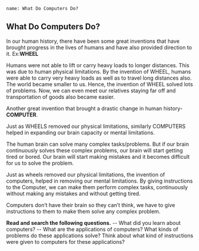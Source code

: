 ```ngMeta
name: What Do Computers Do?
```
## What Do Computers Do?
In our human history, there have been some great inventions that have brought progress in the lives of humans and have also provided direction to it. Ex:**WHEEL**

Humans were not able to lift or carry heavy loads to longer distances. This was due to human physical limitations.
By the invention of WHEEL, humans were able to carry very heavy loads as well as to travel long distances also.
The world became smaller to us. Hence, the invention of WHEEL solved lots of problems. Now, we can even meet our relatives staying far off and transportation of goods also became easier.

Another great invention that brought a drastic change in human history-**COMPUTER**.

Just as WHEELS removed our physical limitations, similarly COMPUTERS helped in expanding our brain capacity or mental limitations.

The human brain can solve many complex tasks/problems. But if our brain continuously solves these complex problems, our brain will start getting tired or bored. Our brain will start making mistakes and it becomes difficult for us to solve the problem.

Just as wheels removed our physical limitations, the invention of computers, helped in removing our mental limitations. By giving instructions to the Computer, we can make them perform complex tasks, continuously without making any mistakes and without getting tired.

Computers don’t have their brain so they can’t think, we have to give instructions to them to make them solve any complex problem.


**Read and search the following questions.**
--   What did you learn about computers?
--   What are the applications of computers? What kinds of problems do these applications solve? Think about what kind of instructions were given to computers for these applications?

